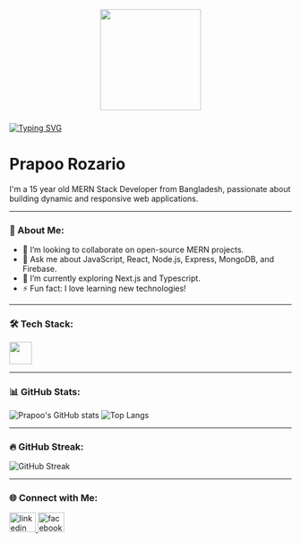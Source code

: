 <div align="center">
  <img height="180" src="https://i.postimg.cc/HLfQ8t3v/Linked-In-Cover.png" />
</div>

###

[![Typing SVG](https://readme-typing-svg.herokuapp.com?font=Fira+Code&size=24&pause=1000&color=F70000&width=435&lines=Hi+there!+I'm+Prapoo+Rozario;A+MERN+Stack+Devloper)](https://git.io/typing-svg)

<h1 align="left">Prapoo Rozario</h1>

<p align="left">I'm a 15 year old MERN Stack Developer from Bangladesh, passionate about building dynamic and responsive web applications.</p>

---

### 🚀 About Me:
- 👯 I’m looking to collaborate on open-source MERN projects.
- 💬 Ask me about JavaScript, React, Node.js, Express, MongoDB, and Firebase.
- 🌱 I’m currently exploring Next.js and Typescript.
- ⚡ Fun fact: I love learning new technologies!

---

### 🛠 Tech Stack:
<div align="left">
  <img src="https://skillicons.dev/icons?i=html,css,tailwind,js,react,nodejs,express,mongodb,firebase,git,github,vscode" height="40" />
</div>

---

### 📊 GitHub Stats:
![Prapoo's GitHub stats](https://github-readme-stats.vercel.app/api?username=PrapooRozario&show_icons=true&theme=radical)
![Top Langs](https://github-readme-stats.vercel.app/api/top-langs/?username=PrapooRozario&layout=compact&theme=radical)

---

### 🔥 GitHub Streak:
![GitHub Streak](https://github-readme-streak-stats.herokuapp.com/?user=PrapooRozario&theme=radical)

---

### 🌐 Connect with Me:
<div align="left">
  <a href="https://www.linkedin.com/in/prapoo-rozario-825259290/" target="_blank">
    <img src="https://raw.githubusercontent.com/maurodesouza/profile-readme-generator/master/src/assets/icons/social/linkedin/default.svg" width="47" height="35" alt="linkedin logo" />
  </a>
  <a href="https://www.facebook.com/profile.php?id=100081222159432" target="_blank">
    <img src="https://raw.githubusercontent.com/maurodesouza/profile-readme-generator/master/src/assets/icons/social/facebook/default.svg" width="47" height="35" alt="facebook logo" />
  </a>
</div>
